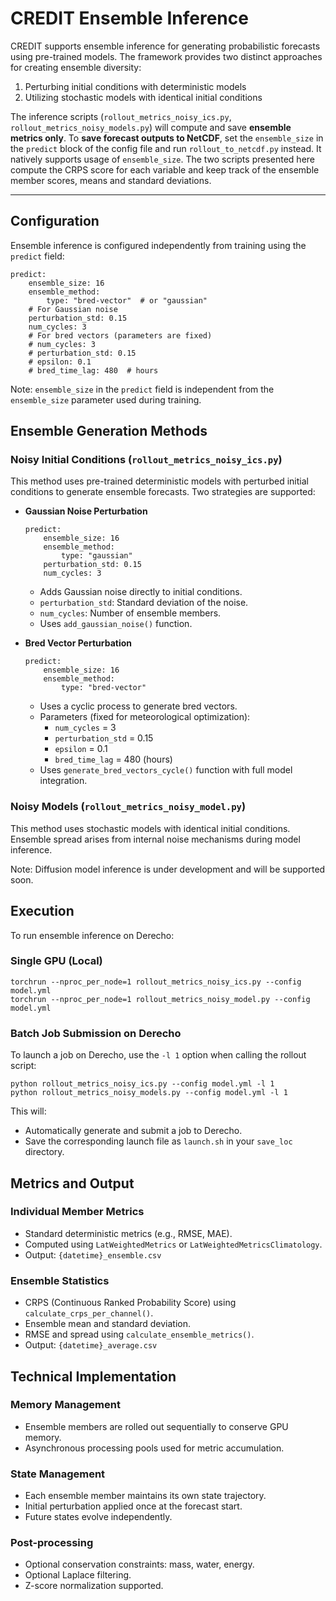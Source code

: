 # CREDIT Ensemble Inference

CREDIT supports ensemble inference for generating probabilistic forecasts using pre-trained models. The framework provides two distinct approaches for creating ensemble diversity:

1.  Perturbing initial conditions with deterministic models
2.  Utilizing stochastic models with identical initial conditions

The inference scripts (`rollout_metrics_noisy_ics.py`, `rollout_metrics_noisy_models.py`) will compute and save **ensemble metrics only**. To **save forecast outputs to NetCDF**, set the `ensemble_size` in the `predict` block of the config file and run `rollout_to_netcdf.py` instead. It natively supports usage of `ensemble_size`. The two scripts presented here compute the CRPS score for each variable and keep track of the ensemble member scores, means and standard deviations.

---

## Configuration

Ensemble inference is configured independently from training using the `predict` field:

```
predict:
    ensemble_size: 16
    ensemble_method:
        type: "bred-vector"  # or "gaussian"
    # For Gaussian noise
    perturbation_std: 0.15
    num_cycles: 3
    # For bred vectors (parameters are fixed)
    # num_cycles: 3
    # perturbation_std: 0.15
    # epsilon: 0.1
    # bred_time_lag: 480  # hours
```

Note: `ensemble_size` in the `predict` field is independent from the `ensemble_size` parameter used during training.

## Ensemble Generation Methods

### Noisy Initial Conditions (`rollout_metrics_noisy_ics.py`)

This method uses pre-trained deterministic models with perturbed initial conditions to generate ensemble forecasts. Two strategies are supported:

* **Gaussian Noise Perturbation**

    ```
    predict:
        ensemble_size: 16
        ensemble_method:
            type: "gaussian"
        perturbation_std: 0.15
        num_cycles: 3
    ```

    * Adds Gaussian noise directly to initial conditions.
    * `perturbation_std`: Standard deviation of the noise.
    * `num_cycles`: Number of ensemble members.
    * Uses `add_gaussian_noise()` function.

* **Bred Vector Perturbation**

    ```
    predict:
        ensemble_size: 16
        ensemble_method:
            type: "bred-vector"
    ```

    * Uses a cyclic process to generate bred vectors.
    * Parameters (fixed for meteorological optimization):
        * `num_cycles` = 3
        * `perturbation_std` = 0.15
        * `epsilon` = 0.1
        * `bred_time_lag` = 480 (hours)
    * Uses `generate_bred_vectors_cycle()` function with full model integration.

### Noisy Models (`rollout_metrics_noisy_model.py`)

This method uses stochastic models with identical initial conditions. Ensemble spread arises from internal noise mechanisms during model inference.

Note: Diffusion model inference is under development and will be supported soon.

## Execution

To run ensemble inference on Derecho:

### Single GPU (Local)

```
torchrun --nproc_per_node=1 rollout_metrics_noisy_ics.py --config model.yml
torchrun --nproc_per_node=1 rollout_metrics_noisy_model.py --config model.yml
```

### Batch Job Submission on Derecho

To launch a job on Derecho, use the `-l 1` option when calling the rollout script:

```
python rollout_metrics_noisy_ics.py --config model.yml -l 1
python rollout_metrics_noisy_models.py --config model.yml -l 1
```

This will:

* Automatically generate and submit a job to Derecho.
* Save the corresponding launch file as `launch.sh` in your `save_loc` directory.

## Metrics and Output

### Individual Member Metrics

* Standard deterministic metrics (e.g., RMSE, MAE).
* Computed using `LatWeightedMetrics` or `LatWeightedMetricsClimatology`.
* Output: `{datetime}_ensemble.csv`

### Ensemble Statistics

* CRPS (Continuous Ranked Probability Score) using `calculate_crps_per_channel()`.
* Ensemble mean and standard deviation.
* RMSE and spread using `calculate_ensemble_metrics()`.
* Output: `{datetime}_average.csv`

## Technical Implementation

### Memory Management

* Ensemble members are rolled out sequentially to conserve GPU memory.
* Asynchronous processing pools used for metric accumulation.

### State Management

* Each ensemble member maintains its own state trajectory.
* Initial perturbation applied once at the forecast start.
* Future states evolve independently.

### Post-processing

* Optional conservation constraints: mass, water, energy.
* Optional Laplace filtering.
* Z-score normalization supported.